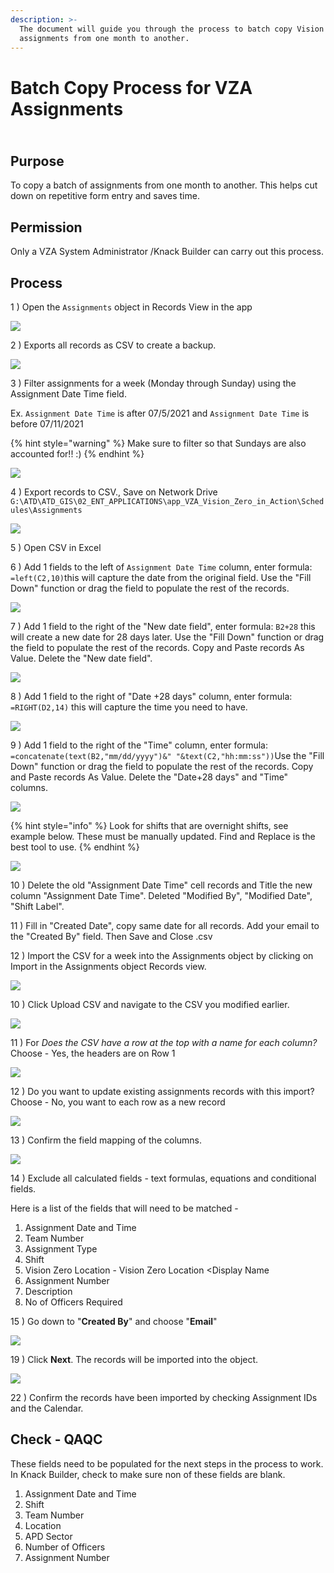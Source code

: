 ```yaml
---
description: >-
  The document will guide you through the process to batch copy Vision Zero
  assignments from one month to another.
---
```


# Batch Copy Process for VZA Assignments

\
Purpose&#x20;
-------------

To copy a batch of assignments from one month to another. This helps cut down on repetitive form entry and saves time.

## Permission

Only a VZA System Administrator /Knack Builder can carry out this process.

## Process

1 ) Open the `Assignments` object in Records View in the app

![](<../../.gitbook/assets/image (185).png>)

2 ) Exports all records as CSV to create a backup.

![](<../../.gitbook/assets/image (181).png>)

3 ) Filter assignments for a week (Monday through Sunday) using the Assignment Date Time field.

Ex. `Assignment Date Time` is after 07/5/2021 and `Assignment Date Time` is before 07/11/2021&#x20;

{% hint style="warning" %}
Make sure to filter so that Sundays are also accounted for!! :)
{% endhint %}

![](<../../.gitbook/assets/image (195).png>)

4 ) Export records to CSV., Save on Network Drive `G:\ATD\ATD_GIS\02_ENT_APPLICATIONS\app_VZA_Vision_Zero_in_Action\Schedules\Assignments`

![](<../../.gitbook/assets/image (182).png>)

5 ) Open CSV in Excel

6 ) Add 1 fields to the left of `Assignment Date Time` column, enter formula: `=left(C2,10)`this will capture the date from the original field. Use the "Fill Down" function or drag the field to populate the rest of the records.&#x20;

![](<../../.gitbook/assets/image (189).png>)

7 ) Add 1 field to the right of the "New date field", enter formula: `B2+28` this will create a new date for 28 days later. Use the "Fill Down" function or drag the field to populate the rest of the records. Copy and Paste records As Value. Delete the "New date field".

![](<../../.gitbook/assets/image (191).png>)

8 ) Add 1 field to the right of "Date +28 days" column, enter formula: `=RIGHT(D2,14)` this will capture the time you need to have.

![](<../../.gitbook/assets/image (187).png>)

9 ) Add 1 field to the right of the "Time" column, enter formula: `=concatenate(text(B2,"mm/dd/yyyy")&" "&text(C2,"hh:mm:ss"))`Use the "Fill Down" function or drag the field to populate the rest of the records. Copy and Paste records As Value. Delete the "Date+28 days" and "Time" columns.

![](<../../.gitbook/assets/image (196).png>)

{% hint style="info" %}
Look for shifts that are overnight shifts, see example below. These must be manually updated. Find and Replace is the best tool to use.
{% endhint %}

![](<../../.gitbook/assets/image (197).png>)

10 ) Delete the old "Assignment Date Time" cell records and Title the new column "Assignment Date Time". Deleted "Modified By", "Modified Date", "Shift Label".&#x20;



11 ) Fill in "Created Date", copy same date for all records. Add your email to the "Created By" field. Then Save and Close .csv

12 ) Import the CSV for a week into the Assignments object by clicking on Import in the Assignments object Records view.&#x20;

![](<../../.gitbook/assets/image (183).png>)

10 ) Click Upload CSV and navigate to the CSV you modified earlier.

![](<../../.gitbook/assets/image (190).png>)

11 ) For _Does the CSV have a row at the top with a name for each column?_ Choose - Yes, the headers are on Row 1

![](<../../.gitbook/assets/image (184).png>)

12 ) Do you want to update existing assignments records with this import? Choose - No, you want to each row as a new record

![](<../../.gitbook/assets/image (193).png>)

13 ) Confirm the field mapping of the columns.&#x20;

![](<../../.gitbook/assets/image (186).png>)

14 ) Exclude all calculated fields - text formulas, equations and conditional fields.&#x20;

Here is a list of the fields that will need to be matched -&#x20;

1. Assignment Date and Time
2. Team Number
3. Assignment Type
4. Shift
5. Vision Zero Location - Vision Zero Location \<Display Name
6. Assignment Number
7. Description
8. No of Officers Required

15 ) Go down to "**Created By**" and choose "**Email**"

![](<../../.gitbook/assets/image (188).png>)

19 ) Click **Next**. The records will be imported into the object.&#x20;

![](<../../.gitbook/assets/image (180).png>)

22 ) Confirm the records have been imported by checking Assignment IDs and the Calendar.&#x20;

## Check - QAQC

These fields need to be populated for the next steps in the process to work. In Knack Builder, check to make sure non of these fields are blank.

1. Assignment Date and Time
2. Shift&#x20;
3. Team Number&#x20;
4. Location
5. APD Sector&#x20;
6. Number of Officers
7. Assignment Number


